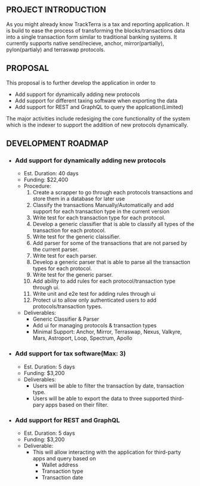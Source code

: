 ## PROJECT INTRODUCTION
As you might already know TrackTerra is a tax and reporting application. It is build to ease the process of transforming the blocks/transactions data into a single transaction form similar to traditional banking systems. It currently supports native send/recieve, anchor, mirror(partially), pylon(partialy) and terraswap protocols. 

## PROPOSAL
This proposal is to further develop the application in order to
- Add support for dynamically adding new protocols
- Add support for different taxing software when exporting the data
- Add support for REST and GraphQL to query the applcation(Limited)

The major activities include redesiging the core functionality of the system which is the indexer to support the addition of new protocols dynamically.

## DEVELOPMENT ROADMAP
* ### **Add support for dynamically adding new protocols**
    * Est. Duration: 40 days
    * Funding: $22,400
    * Procedure:
        <ol>
            <li>Create a scrapper to go through each protocols transactions and store them in a database for later use</li>
            <li>Classify the transactions Manually/Automatically and add support for each transaction type in the current version</li>
            <li>Write test for each transaction type for each protocol.</li>
            <li>Develop a generic classifier that is able to classify all types of the transaction for each protocol.</li>
            <li>Write test for the generic claissifier.</li>
            <li>Add parser for some of the transactions that are not parsed by the current parser.</li>
            <li>Write test for each parser.</li>
            <li>Develop a generic parser that is able to parse all the transaction types for each protocol.</li>
            <li>Write test for the generic parser.</li>
            <li>Add ability to add rules for each protocol/transaction type through ui.</li>
            <li>Write unit and e2e test for adding rules through ui </li>
            <li>Protect ui to allow only authenticated users to add protocols/transaction types.</li>
        </ol>
    * Deliverables:
        * Generic Classifier & Parser
        * Add ui for managing protocols & transaction types
        * Minimal Support: Anchor, Mirror, Terraswap, Nexus, Valkyre, Mars, Astroport, Loop, Spectrum, Apollo
* ### **Add support for tax software(Max: 3)**
    * Est. Duration: 5 days
    * Funding: $3,200
    * Deliverables:
        * Users will be able to filter the transaction by date, transaction type.
        * Users will be able to export the data to three supported third-pary apps based on their filter.
* ### **Add support for REST and GraphQL**
    * Est. Duration: 5 days
    * Funding: $3,200
    * Deliverable:
        * This will allow interacting with the application for third-party apps and query based on
            * Wallet address
            * Transaction type
            * Transaction date

